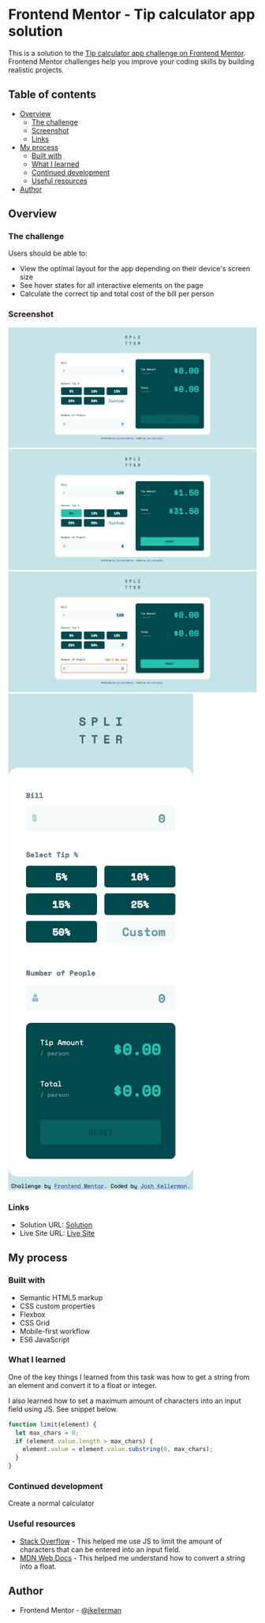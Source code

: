 # Frontend Mentor - Tip calculator app solution

This is a solution to the [Tip calculator app challenge on Frontend Mentor](https://www.frontendmentor.io/challenges/tip-calculator-app-ugJNGbJUX). Frontend Mentor challenges help you improve your coding skills by building realistic projects.

## Table of contents

- [Overview](#overview)
  - [The challenge](#the-challenge)
  - [Screenshot](#screenshot)
  - [Links](#links)
- [My process](#my-process)
  - [Built with](#built-with)
  - [What I learned](#what-i-learned)
  - [Continued development](#continued-development)
  - [Useful resources](#useful-resources)
- [Author](#author)

## Overview

### The challenge

Users should be able to:

- View the optimal layout for the app depending on their device's screen size
- See hover states for all interactive elements on the page
- Calculate the correct tip and total cost of the bill per person

### Screenshot

![screenshot](images/screenshot1.png)
![screenshot](images/screenshot2.png)
![screenshot](images/screenshot3.png)
![screenshot](images/screenshot4.png)

### Links

- Solution URL: [Solution](https://github.com/jkellerman/tip-calculator-app-main)
- Live Site URL: [Live Site](https://jkellerman.github.io/tip-calculator-app-main/)

## My process

### Built with

- Semantic HTML5 markup
- CSS custom properties
- Flexbox
- CSS Grid
- Mobile-first workflow
- ES6 JavaScript

### What I learned

One of the key things I learned from this task was how to get a string from an element and convert it to a float or integer.

I also learned how to set a maximum amount of characters into an input field using JS. See snippet below.

```js
function limit(element) {
  let max_chars = 8;
  if (element.value.length > max_chars) {
    element.value = element.value.substring(0, max_chars);
  }
}
```

### Continued development

Create a normal calculator

### Useful resources

- [Stack Overflow](https://stackoverflow.com/questions/9841363/how-to-restrict-number-of-characters-that-can-be-entered-in-html5-number-input-f) - This helped me use JS to limit the amount of characters that can be entered into an input field.
- [MDN Web Docs](https://developer.mozilla.org/en-US/docs/Web/JavaScript/Reference/Global_Objects/parseFloat) - This helped me understand how to convert a string into a float.

## Author

- Frontend Mentor - [@jkellerman](https://www.frontendmentor.io/profile/jkellerman)
